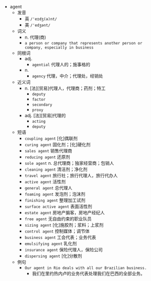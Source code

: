 - agent
  - 发音
    - 英 `/'eɪdʒ(ə)nt/`
    - 美 `/'edʒənt/`
  - 词义
    - n. 代理(商)
    - `a person or company that represents another person or company, especially in business`
  - 同根词
    - adj.
      - `agential` 代理人的；施事格的
    - n.
      - `agency` 代理，中介；代理处，经销处
  - 近义词
    - n. [法][贸易]代理人，代理商；药剂；特工
      - `deputy`
      - `factor`
      - `secondary`
      - `proxy`
    - adj. [法][贸易]代理的
      - `acting`
      - `deputy`
  - 短语
    - `coupling agent` [化]偶联剂 
    - `curing agent` 固化剂；[化]硬化剂 
    - `sales agent` 销售代理商 
    - `reducing agent` 还原剂 
    - `sole agent` n. 总代理商；独家经营商；包销人 
    - `cleaning agent` 清洁剂；净化剂 
    - `travel agent` 旅行社；旅行代理人，旅行代办人 
    - `active agent` 活性剂 
    - `general agent` 总代理人 
    - `foaming agent` 发泡剂；泡沫剂 
    - `finishing agent` 整理加工试剂 
    - `surface active agent` 表面活性剂 
    - `estate agent` 房地产掮客，房地产经纪人 
    - `free agent` 无自由约束的职业队员 
    - `sizing agent` [化]施胶剂；浆料；上浆剂 
    - `control agent` 控制媒体；调节体 
    - `business agent` 工会代表；业务代表 
    - `emulsifying agent` 乳化剂 
    - `insurance agent` 保险代理人，保险公司 
    - `dispersing agent` [化]分散剂 
  - 例句
    - `Our agent in Rio deals with all our Brazilian business.`
      - 我们在里约热内卢的业务代表处理我们在巴西的全部业务。


